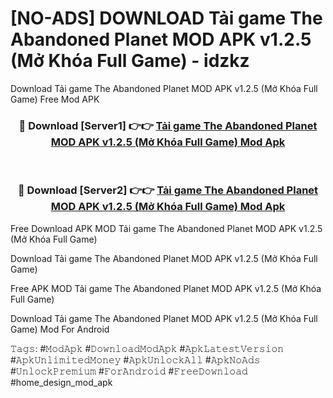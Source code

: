 # [NO-ADS] DOWNLOAD Tải game The Abandoned Planet MOD APK v1.2.5 (Mở Khóa Full Game) - idzkz
Download Tải game The Abandoned Planet MOD APK v1.2.5 (Mở Khóa Full Game) Free Mod APK

<div align="center">
<h3>🔴 Download [Server1] 👉👉 <a href="https://apk-comot.site?title=Tải_game_The_Abandoned_Planet_MOD_APK_v1.2.5_(Mở_Khóa_Full_Game)">Tải game The Abandoned Planet MOD APK v1.2.5 (Mở Khóa Full Game) Mod Apk</a></h3><br>

<h3>🔴 Download [Server2] 👉👉 <a href="https://apk-comot.site?title=Tải_game_The_Abandoned_Planet_MOD_APK_v1.2.5_(Mở_Khóa_Full_Game)">Tải game The Abandoned Planet MOD APK v1.2.5 (Mở Khóa Full Game) Mod Apk</a></h3>
</div>


Free Download APK MOD Tải game The Abandoned Planet MOD APK v1.2.5 (Mở Khóa Full Game)

Download Tải game The Abandoned Planet MOD APK v1.2.5 (Mở Khóa Full Game) 

Free APK MOD Tải game The Abandoned Planet MOD APK v1.2.5 (Mở Khóa Full Game) 

Download Tải game The Abandoned Planet MOD APK v1.2.5 (Mở Khóa Full Game) Mod For Android

𝚃𝚊𝚐𝚜: #𝙼𝚘𝚍𝙰𝚙𝚔 #𝙳𝚘𝚠𝚗𝚕𝚘𝚊𝚍𝙼𝚘𝚍𝙰𝚙𝚔 #𝙰𝚙𝚔𝙻𝚊𝚝𝚎𝚜𝚝𝚅𝚎𝚛𝚜𝚒𝚘𝚗 #𝙰𝚙𝚔𝚄𝚗𝚕𝚒𝚖𝚒𝚝𝚎𝚍𝙼𝚘𝚗𝚎𝚢 #𝙰𝚙𝚔𝚄𝚗𝚕𝚘𝚌𝚔𝙰𝚕𝚕 #𝙰𝚙𝚔𝙽𝚘𝙰𝚍𝚜 #𝚄𝚗𝚕𝚘𝚌𝚔𝙿𝚛𝚎𝚖𝚒𝚞𝚖 #𝙵𝚘𝚛𝙰𝚗𝚍𝚛𝚘𝚒𝚍 #𝙵𝚛𝚎𝚎𝙳𝚘𝚠𝚗𝚕𝚘𝚊𝚍 #home_design_mod_apk